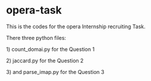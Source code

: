 opera-task
==========

This is the codes for the opera Internship recruiting Task.
<p>There three python files:</p>
<p>1) count_domai.py for the Question 1</p> 
<p>2) jaccard.py for the Question 2</p>
<p>3) and parse_imap.py for the Question 3</p>
